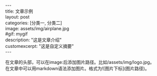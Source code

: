 \---  
title: 文章示例  
layout: post  
categories: [分类一, 分类二]  
image: assets/img/airplane.jpg  
\#gif: mygif  
description: "这是文章介绍"  
customexcerpt: "这是自定义摘要"  
\---  
  
在文章的头部，可以在image:后添加图片路径。比如/assets/img/logo.jpg。  
在文章中可以用markdown语法添加图片。格式为\!\[图片下标]\(图片路径)。 
